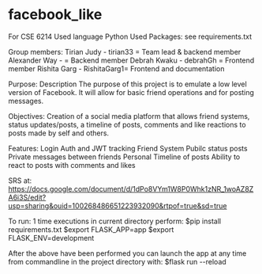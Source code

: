 # facebook_like
For CSE 6214
Used language Python
Used Packages: see requirements.txt

Group members:
Tirian Judy - tirian33 = Team lead & backend member
Alexander Way - = Backend member
Debrah Kwaku - debrahGh = Frontend member
Rishita Garg - RishitaGarg1= Frontend and documentation

Purpose:
Description
The purpose of this project is to emulate a low level version of Facebook. It will allow for basic friend operations and for posting messages.

Objectives:
Creation of a social media platform that allows friend systems, status updates/posts, a timeline of posts, comments and like reactions to posts made by self and others.

Features:
Login Auth and JWT tracking
Friend System
Pubilc status posts
Private messages between friends
Personal Timeline of posts
Ability to react to posts with comments and likes


SRS at: https://docs.google.com/document/d/1dPo8VYm1W8P0Whk1zNR_1woAZ8ZA6i3S/edit?usp=sharing&ouid=100268486651223932090&rtpof=true&sd=true


To run:
1 time executions in current directory perform: 
$pip install requirements.txt
$export FLASK_APP=app
$export FLASK_ENV=development

After the above have been performed you can launch the app at any time from commandline in the project directory with:
$flask run --reload